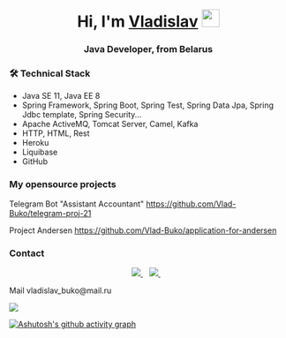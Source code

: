 <h1 align="center">Hi, I'm <a href="https://daniilshat.ru/" target="_blank">Vladislav</a> 
<img src="https://github.com/blackcater/blackcater/raw/main/images/Hi.gif" height="32"/></h1>
<h3 align="center">Java Developer, from Belarus</h3>

### 🛠 Technical Stack
- Java SE 11, Java EE 8
- Spring Framework, Spring Boot, Spring Test, Spring Data Jpa, Spring Jdbc template, Spring Security...
- Apache ActiveMQ, Tomcat Server, Camel, Kafka
- HTTP, HTML, Rest
- Heroku
- Liquibase 
- GitHub

### My opensource projects

Telegram Bot "Assistant Accountant"
https://github.com/Vlad-Buko/telegram-proj-21

Project Andersen 
https://github.com/Vlad-Buko/application-for-andersen

### Contact


<p align='center'>  
  <a href="https://t.me/@vlad-buko" target="_blank">
    <img src="https://img.shields.io/badge/Telegram-2CA5E0?style=for-the-badge&logo=telegram&logoColor=white" />   
  </a>&nbsp;&nbsp;
  <a href="https://www.linkedin.com/in/vladislav-buko4444/" target="_blank">
    <img src="https://img.shields.io/badge/linkedin-%230077B5.svg?&style=for-the-badge&logo=linkedin&logoColor=white" />
  </a>&nbsp;&nbsp;
</p>
Mail
vladislav_buko@mail.ru



![](https://komarev.com/ghpvc/?username=Vlad-Buko)

[![Ashutosh's github activity graph](https://activity-graph.herokuapp.com/graph?username=Vlad-Buko)](https://github.com/Vlad-Buko/github-readme-activity-graph)


<!--
**Vlad-Buko/Vlad-Buko** is a ✨ _special_ ✨ repository because its `README.md` (this file) appears on your GitHub profile.

Here are some ideas to get you started:

- 🔭 I’m currently working on ...
- 🌱 I’m currently learning ...
- 👯 I’m looking to collaborate on ...
- 🤔 I’m looking for help with ...
- 💬 Ask me about ...
- 📫 How to reach me: ...
- 😄 Pronouns: ...
- ⚡ Fun fact: ...
-->
